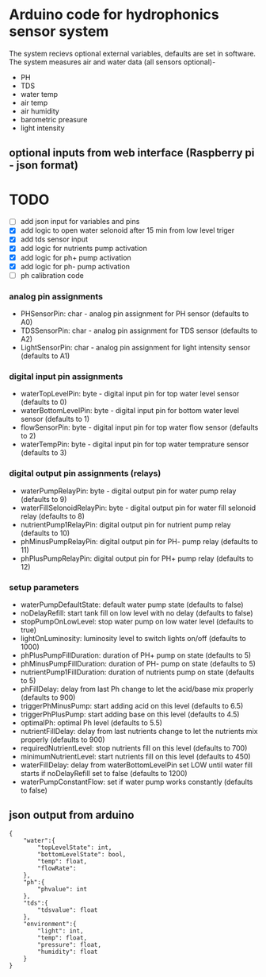 # Arduino code for hydrophonics sensor system
The system recievs optional external variables, defaults are set in software.
The system measures air and water data (all sensors optional)- 
- PH
- TDS
- water temp
- air temp
- air humidity
- barometric preasure
- light intensity

## optional inputs from web interface (Raspberry pi - json format)
# TODO 
- [ ] add json input for variables and pins
- [x] add logic to open water selonoid after 15 min from low level triger
- [x] add tds sensor input
- [x] add logic for nutrients pump activation
- [x] add logic for ph+ pump activation
- [x] add logic for ph- pump activation
- [ ] ph calibration code

### analog pin assignments
* PHSensorPin: char - analog pin assignment for PH sensor (defaults to A0)
* TDSSensorPin: char - analog pin assignment for TDS sensor (defaults to A2)
* LightSensorPin: char - analog pin assignment for light intensity sensor (defaults to A1)

### digital input pin assignments
* waterTopLevelPin: byte -  digital input pin for top water level sensor (defaults to 0)
* waterBottomLevelPin: byte - digital input pin for bottom water level sensor (defaults to 1)
* flowSensorPin: byte - digital input pin for top water flow sensor (defaults to 2)
* waterTempPin: byte - digital input pin for top water temprature sensor (defaults to 3)

### digital output pin assignments (relays)
* waterPumpRelayPin: byte - digital output pin for water pump relay (defaults to 9)
* waterFillSelonoidRelayPin: byte - digital output pin for water fill selonoid relay (defaults to 8)
* nutrientPump1RelayPin: digital output pin for nutrient pump relay (defaults to 10)
* phMinusPumpRelayPin: digital output pin for PH- pump relay (defaults to 11)
* phPlusPumpRelayPin: digital output pin for PH+ pump relay (defaults to 12)

### setup parameters
* waterPumpDefaultState: default water pump state (defaults to false)
* noDelayRefill: start tank fill on low level with no delay (defaults to false)
* stopPumpOnLowLevel: stop water pump on low water level (defaults to true)
* lightOnLuminosity: luminosity level to switch lights on/off (defaults to 1000)
* phPlusPumpFillDuration: duration of PH+ pump on state (defaults to 5)
* phMinusPumpFillDuration: duration of PH- pump on state (defaults to 5)
* nutrientPump1FillDuration: duration of nutrients pump on state (defaults to 5)
* phFillDelay: delay from last Ph change to let the acid/base mix properly (defaults to 900)
* triggerPhMinusPump: start adding acid on this level (defaults to 6.5)
* triggerPhPlusPump: start adding base on this level (defaults to 4.5)
* optimalPh: optimal Ph level (defaults to 5.5)
* nutrientFillDelay: delay from last nutrients change to let the nutrients mix properly (defaults to 900)
* requiredNutrientLevel: stop nutrients fill on this level (defaults to 700)
* minimumNutrientLevel: start nutrients fill on this level (defaults to 450)
* waterFillDelay: delay from waterBottomLevelPin set LOW until water fill starts if noDelayRefill set to false (defaults to 1200)
* waterPumpConstantFlow: set if water pump works constantly (defaults to false)

## json output from arduino
```
{
    "water":{
        "topLevelState": int,
        "bottomLevelState": bool,
        "temp": float,
        "flowRate": 
    },
    "ph":{
        "phvalue": int
    },
    "tds":{
        "tdsvalue": float
    },
    "environment":{
        "light": int,
        "temp": float,
        "pressure": float,
        "humidity": float
    }
}
```